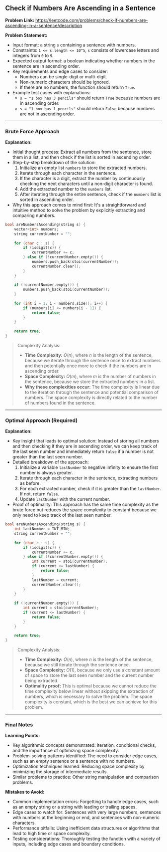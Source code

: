 ## Check if Numbers Are Ascending in a Sentence

**Problem Link:** https://leetcode.com/problems/check-if-numbers-are-ascending-in-a-sentence/description

**Problem Statement:**
- Input format: a string `s` containing a sentence with numbers.
- Constraints: `1 <= s.length <= 10^5`, `s` consists of lowercase letters and integers from `0` to `9`.
- Expected output format: a boolean indicating whether numbers in the sentence are in ascending order.
- Key requirements and edge cases to consider:
  - Numbers can be single-digit or multi-digit.
  - Non-numeric characters should be ignored.
  - If there are no numbers, the function should return `True`.
- Example test cases with explanations:
  - `s = "1 box has 3 pencils"` should return `True` because numbers are in ascending order.
  - `s = "1 box has 1 pencils"` should return `False` because numbers are not in ascending order.

---

### Brute Force Approach

**Explanation:**
- Initial thought process: Extract all numbers from the sentence, store them in a list, and then check if the list is sorted in ascending order.
- Step-by-step breakdown of the solution:
  1. Initialize an empty list `numbers` to store the extracted numbers.
  2. Iterate through each character in the sentence.
  3. If the character is a digit, extract the number by continuously checking the next characters until a non-digit character is found.
  4. Add the extracted number to the `numbers` list.
  5. After iterating through the entire sentence, check if the `numbers` list is sorted in ascending order.
- Why this approach comes to mind first: It's a straightforward and intuitive method to solve the problem by explicitly extracting and comparing numbers.

```cpp
bool areNumbersAscending(string s) {
    vector<int> numbers;
    string currentNumber = "";
    
    for (char c : s) {
        if (isdigit(c)) {
            currentNumber += c;
        } else if (!currentNumber.empty()) {
            numbers.push_back(stoi(currentNumber));
            currentNumber.clear();
        }
    }
    
    if (!currentNumber.empty()) {
        numbers.push_back(stoi(currentNumber));
    }
    
    for (int i = 1; i < numbers.size(); i++) {
        if (numbers[i] <= numbers[i - 1]) {
            return false;
        }
    }
    
    return true;
}
```

> Complexity Analysis:
> - **Time Complexity:** $O(n)$, where $n$ is the length of the sentence, because we iterate through the sentence once to extract numbers and then potentially once more to check if the numbers are in ascending order.
> - **Space Complexity:** $O(m)$, where $m$ is the number of numbers in the sentence, because we store the extracted numbers in a list.
> - **Why these complexities occur:** The time complexity is linear due to the iteration through the sentence and potential comparison of numbers. The space complexity is directly related to the number of numbers found in the sentence.

---

### Optimal Approach (Required)

**Explanation:**
- Key insight that leads to optimal solution: Instead of storing all numbers and then checking if they are in ascending order, we can keep track of the last seen number and immediately return `false` if a number is not greater than the last seen number.
- Detailed breakdown of the approach:
  1. Initialize a variable `lastNumber` to negative infinity to ensure the first number is always greater.
  2. Iterate through each character in the sentence, extracting numbers as before.
  3. For each extracted number, check if it is greater than the `lastNumber`. If not, return `false`.
  4. Update `lastNumber` with the current number.
- Proof of optimality: This approach has the same time complexity as the brute force but reduces the space complexity to constant because we only need to keep track of the last seen number.

```cpp
bool areNumbersAscending(string s) {
    int lastNumber = INT_MIN;
    string currentNumber = "";
    
    for (char c : s) {
        if (isdigit(c)) {
            currentNumber += c;
        } else if (!currentNumber.empty()) {
            int current = stoi(currentNumber);
            if (current <= lastNumber) {
                return false;
            }
            lastNumber = current;
            currentNumber.clear();
        }
    }
    
    if (!currentNumber.empty()) {
        int current = stoi(currentNumber);
        if (current <= lastNumber) {
            return false;
        }
    }
    
    return true;
}
```

> Complexity Analysis:
> - **Time Complexity:** $O(n)$, where $n$ is the length of the sentence, because we still iterate through the sentence once.
> - **Space Complexity:** $O(1)$, because we only use a constant amount of space to store the last seen number and the current number being extracted.
> - **Optimality proof:** This is optimal because we cannot reduce the time complexity below linear without skipping the extraction of numbers, which is necessary to solve the problem. The space complexity is constant, which is the best we can achieve for this problem.

---

### Final Notes

**Learning Points:**
- Key algorithmic concepts demonstrated: Iteration, conditional checks, and the importance of optimizing space complexity.
- Problem-solving patterns identified: The need to consider edge cases, such as an empty sentence or a sentence with no numbers.
- Optimization techniques learned: Reducing space complexity by minimizing the storage of intermediate results.
- Similar problems to practice: Other string manipulation and comparison problems.

**Mistakes to Avoid:**
- Common implementation errors: Forgetting to handle edge cases, such as an empty string or a string with leading or trailing spaces.
- Edge cases to watch for: Sentences with very large numbers, sentences with numbers at the beginning or end, and sentences with non-numeric characters.
- Performance pitfalls: Using inefficient data structures or algorithms that lead to high time or space complexity.
- Testing considerations: Thoroughly testing the function with a variety of inputs, including edge cases and boundary conditions.